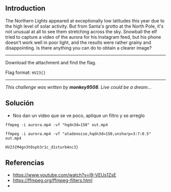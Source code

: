 
## Introduction

The Northern Lights appeared at exceptionally low latitudes this year due to the high level of solar activity. But from Santa's grotto at the North Pole, it's not unusual at all to see them stretching across the sky. Snowball the elf tried to capture a video of the aurora for his Instagram feed, but his phone doesn't work well in poor light, and the results were rather grainy and disappointing. Is there anything you can do to obtain a clearer image?

---

Download the attachment and find the flag.

Flag format: `HV23{}`

---

_This challenge was written by **monkey9508**. Live could be a dream..._


## Solución

- Nos dan un video que se ve poco, aplique un filtro y se arreglo

```
ffmpeg -i aurora.mp4 -vf "hqdn3d=150" out.mp4

ffmpeg -i aurora.mp4 -vf "atadenoise,hqdn3d=150,unsharp=3:7:0.5" out.mp4
```

```
HV23{M4gn3t0sph3r1c_d1sturb4nc3}
```

## Referencias

- https://www.youtube.com/watch?v=I9-VEUs1ZsE
- https://ffmpeg.org/ffmpeg-filters.html
- 